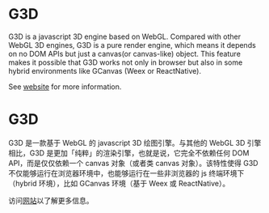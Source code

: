 # G3D

G3D is a javascript 3D engine based on WebGL. Compared with other WebGL 3D engines, G3D is a pure render engine, which means it depends on no DOM APIs but just a canvas(or canvas-like) object. This feature makes it possible that G3D works not only in browser but also in some hybrid environments like GCanvas (Weex or ReactNative).

See [website](https://alibaba.github.io/G3D/) for more information.

# G3D

G3D 是一款基于 WebGL 的 javascript 3D 绘图引擎。与其他的 WebGL 3D 引擎相比，G3D 是更加「纯粹」的渲染引擎，也就是说，它完全不依赖任何 DOM API，而是仅仅依赖一个 canvas 对象（或者类 canvas 对象）。该特性使得 G3D 不仅能够运行在浏览器环境中，也能够运行在一些非浏览器的 js 终端环境下（hybrid 环境），比如 GCanvas 环境（基于 Weex 或 ReactNative）。

访问[网站](https://alibaba.github.io/G3D/)以了解更多信息。
